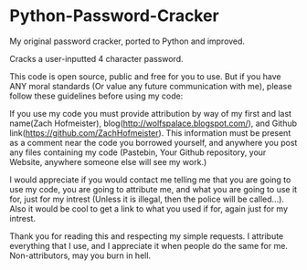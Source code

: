 # Python-Password-Cracker
My original password cracker, ported to Python and improved.

Cracks a user-inputted 4 character password.

This code is open source, public and free for you to use. But if you have ANY moral standards (Or value any future communication with me), please follow these guidelines before using my code:

If you use my code you must provide attribution by way of my first and last name(Zach Hofmeister), blog(http://wolfspalace.blogspot.com/), and Github link(https://github.com/ZachHofmeister). This information must be present as a comment near the code you borrowed yourself, and anywhere you post any files containing my code (Pastebin, Your Github repository, your Website, anywhere someone else will see my work.)

I would appreciate if you would contact me telling me that you are going to use my code, you are going to attribute me, and what you are going to use it for, just for my intrest (Unless it is illegal, then the police will be called...). Also it would be cool to get a link to what you used if for, again just for my intrest.

Thank you for reading this and respecting my simple requests. I attribute everything that I use, and I appreciate it when people do the same for me. Non-attributors, may you burn in hell.
